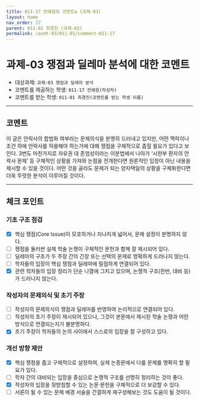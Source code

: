 ```yaml
---
title: 011-17 전예원의 코멘트a (과제-03) 
layout: home
nav_order: 17
parent: 011-01 최경진 (과제-03)
permalink: /asmt-03/011-01/comment-011-17
---
```


# 과제-03 쟁점과 딜레마 분석에 대한 코멘트

- 대상과제: `과제-03 쟁점과 딜레마 분석`
- 코멘트를 제공하는 학생: `011-17 전예원(작성자)` 
- 코멘트를 받는 학생: `011-01 최경진(코멘트를 받는 학생 이름)` 

---

## 코멘트

이 글은 안락사의 합법화 여부라는 문제의식을 분명히 드러내고 있지만, 어떤 맥락이나 조건 하에 안락사를 허용해야 하는가에 대해 쟁점을 구체적으로 좁힐 필요가 있다고 보인다. 3번도 마찬가지로 자유권 대 존엄성이라는 이분법에서 나아가 ‘시한부 환자의 안락사 문제’ 등 구체적인 상황을 가져와 논점을 전개한다면 원론적인 입장이 아닌 내용을 제시할 수 있을 것이다. 어떤 것을 골라도 문제가 되는 양자택일의 상황을 구체화한다면 더욱 뚜렷한 분석이 이루어질 것이다.

---

## 체크 포인트

### **기초 구조 점검**
- [x] 핵심 쟁점(Core Issue)이 모호하거나 지나치게 넓어서, 문제 설정이 분명하지 않다.
- [ ] 쟁점을 둘러싼 실제 학술 논쟁이 구체적인 문헌과 함께 잘 제시되어 있다.
- [ ] 딜레마의 구조가 두 주장 간의 긴장 또는 선택의 문제로 명확하게 드러나지 않는다.
- [ ] 학자들의 입장이 핵심 쟁점과 딜레마에 밀접하게 연결되어 있다.
- [x] 관련 학자들의 입장 정리가 단순 나열에 그치고 있으며, 논쟁적 구조(찬반, 대비 등)가 드러나지 않는다.

### **작성자의 문제의식 및 초기 주장**
- [ ] 작성자의 문제의식이 쟁점과 딜레마를 반영하여 논리적으로 연결되어 있다.
- [ ] 작성자의 초기 주장이 제시되어 있으나, 그것이 본문에서 제시된 학술 논쟁과 어떤 방식으로 연결되는지가 불분명하다.
- [x] 초기 주장이 학자들의 논의 사이에서 스스로의 입장을 잘 구성하고 있다.

### **개선 방향 제안**
- [x] 핵심 쟁점을 좁고 구체적으로 설정하여, 실제 논증문에서 다룰 문제를 명확히 할 필요가 있다.
- [ ] 학자 간의 대비되는 입장을 중심으로 논쟁적 구조를 선명히 정리하는 것이 좋다.
- [x] 작성자의 입장을 뒷받침할 수 있는 논문·문헌을 구체적으로 더 보강할 수 있다.
- [ ] 서론이 될 수 있는 문제 배경 서술을 간결하게 재구성해보는 것도 도움이 될 것이다.
